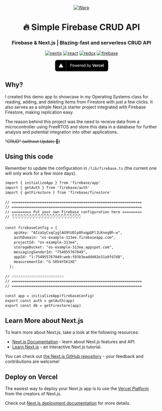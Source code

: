 <!-- markdownlint-configure-file {
  "MD013": {
    "code_blocks": false,
    "tables": false
  },
  "MD033": false,
  "MD041": false
} -->

<div align="center">
  
<a href="https://simple-firebase-crud-api.vercel.app/">
    <img src="https://imgur.com/f3SMCPT.png" width="180" alt="Warp" />
</a>

# 🔥 Simple Firebase CRUD API
### Firebase & Next.js | Blazing-fast and serverless CRUD API

[![nextjs][nextjs-badge]][nextjs]
[![react][react-badge]][react]
[![redux][redux-badge]][redux]
[![firebase][firebase-badge]][firebase]

<a href="https://vercel.com/" target="_blank" rel="noopener">
  <img src="https://raw.githubusercontent.com/abumalick/powered-by-vercel/master/powered-by-vercel.svg" width="175" alt="Powered by Vercel" />
</a>

</div>

## Why?

I created this demo app to showcase in my Operating Systems class for reading, adding, and deleting items from Firestore with just a few clicks. It also serves as a simple Next.js starter project integrated with Firebase Firestore, making replication easy.

The reason behind this project was the need to receive data from a microcontroller using FreeRTOS and store this data in a database for further analysis and potential integration into other applications.

~~"CRUD" (without Update 🤫)~~

## Using this code

Remember to update the configuration in ``/lib/firebase.ts`` (the current one will only work for a few more days).

```tsx
import { initializeApp } from 'firebase/app'
import { getAuth } from 'firebase/auth'
import { getFirestore } from 'firebase/firestore'

// ============================================================
// ============================================================
// ========= Put your own Firebase configuration here =========
// 👇👇👇👇👇👇👇👇👇👇👇👇👇👇👇👇👇👇👇👇👇👇👇👇

const firebaseConfig = {
    apiKey: "AIzaSyCxqCyglAG9tUQlp8hxqpQFlJLKnog0h-w",
    authDomain: "os-example-313ee.firebaseapp.com",
    projectId: "os-example-313ee",
    storageBucket: "os-example-313ee.appspot.com",
    messagingSenderId: "754955767049",
    appId: "1:754955767049:web:f03b3eadd402e31a9fd7d8",
    measurementId: "G-SRV4Y5K1XE"
  };

// ☝️☝️☝️☝️☝️☝️☝️☝️☝️☝️☝️☝️☝️☝️☝️☝️☝️☝️☝️☝️☝️☝️☝️☝️
// ============================================================
// ============================================================

const app = initializeApp(firebaseConfig)
export const auth = getAuth(app)
export const db = getFirestore(app)
```

## Learn More about Next.js

To learn more about Next.js, take a look at the following resources:

- [Next.js Documentation](https://nextjs.org/docs) - learn about Next.js features and API.
- [Learn Next.js](https://nextjs.org/learn) - an interactive Next.js tutorial.

You can check out [the Next.js GitHub repository](https://github.com/vercel/next.js/) - your feedback and contributions are welcome!

## Deploy on Vercel

The easiest way to deploy your Next.js app is to use the [Vercel Platform](https://vercel.com/new?utm_medium=default-template&filter=next.js&utm_source=create-next-app&utm_campaign=create-next-app-readme) from the creators of Next.js.

Check out [Next.js deployment documentation](https://nextjs.org/docs/deployment) for more details.

[firebase]: https://firebase.google.com/
[firebase-badge]: https://img.shields.io/badge/firebase-a08021?style=for-the-badge&logo=firebase&logoColor=ffcd34
[nextjs]: https://nextjs.org/
[nextjs-badge]: https://img.shields.io/badge/Next-black?style=for-the-badge&logo=next.js&logoColor=white
[react]: https://react.dev/
[react-badge]: https://img.shields.io/badge/react-%2320232a.svg?style=for-the-badge&logo=react&logoColor=%2361DAFB
[redux]: https://redux.js.org/
[redux-badge]: https://img.shields.io/badge/redux-%23593d88.svg?style=for-the-badge&logo=redux&logoColor=white